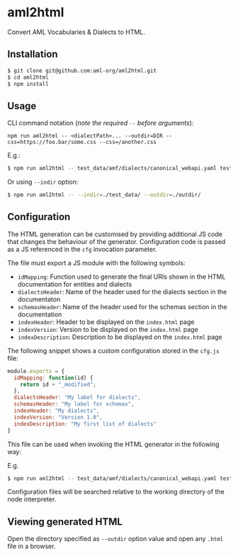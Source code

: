# aml2html
Convert AML Vocabularies & Dialects to HTML.

## Installation
```sh
$ git clone git@github.com:aml-org/aml2html.git
$ cd aml2html
$ npm install
```

## Usage
CLI command notation (*note the required `--` before arguments*):
```
npm run aml2html -- <dialectPath>... --outdir=DIR --css=https://foo.bar/some.css --css=/another.css
```

E.g.:
```sh
$ npm run aml2html -- test_data/amf/dialects/canonical_webapi.yaml test_data/amf/dialects/oas20.yaml test_data/amf/dialects/validation.yaml test_data/music/dialect/playlist.yaml --outdir=./outdir/
```

Or using `--indir` option:
```sh
$ npm run aml2html -- --indir=./test_data/ --outdir=./outdir/
```


## Configuration

The HTML generation can be customised by providing additional JS code that changes the behaviour of the generator.
Configuration code is passed as a JS referenced in the `cfg` invocation parameter.

The file must export a JS module with the following symbols:

* `idMapping`: Function used to generate the final URIs shown in the HTML documentation for entities and dialects
* `dialectsHeader`: Name of the header used for the dialects section in the documentaton
* `schemasHeader`: Name of the header used for the schemas section in the documentation
* `indexHeader`: Header to be displayed on the `index.html` page
* `indexVersion`: Version to be displayed on the `index.html` page
* `indexDescription`: Description to be displayed on the `index.html` page

The following snippet shows a custom configuration stored in the `cfg.js` file:

```javascript
module.exports = {
  idMapping: function(id) {
    return id + "_modified";
  },
  dialectsHeader: "My label for dialects",
  schemasHeader: "My label for schemas",
  indexHeader: "My dialects",
  indexVersion: "Version 1.0",
  indexDescription: "My first list of dialects"
}
```

This file can be used when invoking the HTML generator in the following way:

E.g.
```sh
$ npm run aml2html -- test_data/amf/dialects/canonical_webapi.yaml test_data/amf/dialects/oas20.yaml test_data/amf/dialects/validation.yaml test_data/music/dialect/playlist.yaml --outdir=./outdir/ --cfg=cfg.js
```

Configuration files will be searched relative to the working directory of the node interpreter.

## Viewing generated HTML
Open the directory specified as `--outdir` option value and open any `.html` file in a browser.
